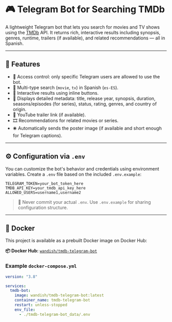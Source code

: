# 🎮 Telegram Bot for Searching TMDb

A lightweight Telegram bot that lets you search for movies and TV shows using the [TMDb](https://www.themoviedb.org/) API. It returns rich, interactive results including synopsis, genres, runtime, trailers (if available), and related recommendations — all in Spanish.

---

## 🚀 Features

* 🔐 Access control: only specific Telegram users are allowed to use the bot.
* 🔎 Multi-type search (`movie`, `tv`) in Spanish (`es-ES`).
* 📌 Interactive results using inline buttons.
* 📝 Displays detailed metadata: title, release year, synopsis, duration, seasons/episodes (for series), status, rating, genres, and country of origin.
* 🎥 YouTube trailer link (if available).
* 🎞 Recommendations for related movies or series.
* 🞼 Automatically sends the poster image (if available and short enough for Telegram captions).

---

## ⚙️ Configuration via `.env`

You can customize the bot's behavior and credentials using environment variables. Create a `.env` file based on the included `.env.example`:

```dotenv
TELEGRAM_TOKEN=your_bot_token_here
TMDB_API_KEY=your_tmdb_api_key_here
ALLOWED_USERS=username1,username2
```

> 🔐 Never commit your actual `.env`. Use `.env.example` for sharing configuration structure.

---

## 🐳 Docker

This project is available as a prebuilt Docker image on Docker Hub:

**📦 Docker Hub:** [`wandish/tmdb-telegram-bot`](https://hub.docker.com/r/wandish/tmdb-telegram-bot)

### Example `docker-compose.yml`

```yaml
version: "3.8"

services:
  tmdb-bot:
    image: wandish/tmdb-telegram-bot:latest
    container_name: tmdb-telegram-bot
    restart: unless-stopped
    env_file:
      - ./tmdb-telegram-bot_data/.env
```